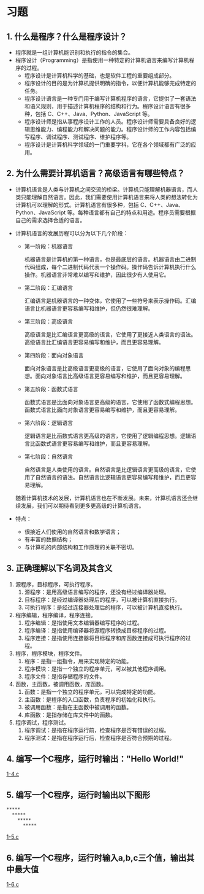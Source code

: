 # 习题

## 1. 什么是程序？什么是程序设计？

* 程序就是一组计算机能识别和执行的指令的集合。  
* 程序设计（Programming）是指使用一种特定的计算机语言来编写计算机程序的过程。
  * 程序设计是计算机科学的基础，也是软件工程的重要组成部分。
  * 程序设计的目的是为计算机提供明确的指令，以便计算机能够完成特定的任务。
  * 程序设计语言是一种专门用于编写计算机程序的语言，它提供了一套语法和语义规则，用于描述计算机程序的结构和行为。程序设计语言有很多种，包括 C、C++、Java、Python、JavaScript 等。
  * 程序设计师是指从事程序设计工作的人员。程序设计师需要具备良好的逻辑思维能力、编程能力和解决问题的能力。程序设计师的工作内容包括编写程序、调试程序、测试程序、维护程序等。
  * 程序设计是计算机科学领域的一门重要学科，它在各个领域都有广泛的应用。

## 2. 为什么需要计算机语言？高级语言有哪些特点？

* 计算机语言是人类与计算机之间交流的桥梁。计算机只能理解机器语言，而人类只能理解自然语言。因此，我们需要使用计算机语言来将人类的想法转化为计算机可以理解的形式。计算机语言有很多种，包括 C、C++、Java、Python、JavaScript 等。每种语言都有自己的特点和用途。程序员需要根据自己的需求选择合适的语言。
  
* 计算机语言的发展历程可以分为以下几个阶段：

  * 第一阶段：机器语言

    机器语言是计算机的第一种语言，也是最底层的语言。机器语言由二进制代码组成，每个二进制代码代表一个操作码。操作码告诉计算机执行什么操作。机器语言非常难以编写和维护，因此很少有人使用它。

  * 第二阶段：汇编语言

    汇编语言是机器语言的一种变体，它使用了一些符号来表示操作码。汇编语言比机器语言更容易编写和维护，但仍然很难理解。

  * 第三阶段：高级语言

    高级语言是比汇编语言更高级的语言，它使用了更接近人类语言的语法。高级语言比汇编语言更容易编写和维护，而且更容易理解。

  * 第四阶段：面向对象语言

    面向对象语言是比高级语言更高级的语言，它使用了面向对象的编程思想。面向对象语言比高级语言更容易编写和维护，而且更容易理解。

  * 第五阶段：函数式语言

    函数式语言是比面向对象语言更高级的语言，它使用了函数式编程思想。函数式语言比面向对象语言更容易编写和维护，而且更容易理解。

  * 第六阶段：逻辑语言

    逻辑语言是比函数式语言更高级的语言，它使用了逻辑编程思想。逻辑语言比函数式语言更容易编写和维护，而且更容易理解。

  * 第七阶段：自然语言

    自然语言是人类使用的语言。自然语言是比逻辑语言更高级的语言，它使用了自然语言的语法。自然语言比逻辑语言更容易编写和维护，而且更容易理解。

   随着计算机技术的发展，计算机语言也在不断发展。未来，计算机语言还会继续发展，我们可以期待看到更多更高级的计算机语言。

* 特点：
  * 很接近人们使用的自然语言和数学语言；
  * 有丰富的数据结构；
  * 与计算机的内部结构和工作原理的关联不密切。

## 3. 正确理解以下名词及其含义

1. 源程序，目标程序，可执行程序。
   1. 源程序：是用高级语言编写的程序，还没有经过编译器处理。
   2. 目标程序：是经过编译器处理后的程序，可以被计算机直接执行。
   3. 可执行程序：是经过连接器处理后的程序，可以被计算机直接执行。
2. 程序编辑，程序编译，程序连接。
   1. 程序编辑：是指使用文本编辑器编写程序的过程。
   2. 程序编译：是指使用编译器将源程序转换成目标程序的过程。
   3. 程序连接：是指使用连接器将目标程序和库函数连接成可执行程序的过程。
3. 程序，程序模块，程序文件。
   1. 程序：是指一组指令，用来实现特定的功能。
   2. 程序模块：是指一个独立的程序单元，可以被其他程序调用。
   3. 程序文件：是指存储程序的文件。
4. 函数，主函数，被调用函数，库函数。
   1. 函数：是指一个独立的程序单元，可以完成特定的功能。
   2. 主函数：是程序的入口函数，负责程序的初始化和执行。
   3. 被调用函数：是指在主函数中被调用的函数。
   4. 库函数：是指存储在库文件中的函数。
5. 程序调试，程序测试。
   1. 程序调试：是指在程序运行前，检查程序是否有错误的过程。
   2. 程序测试：是指在程序运行后，检查程序是否符合预期的过程。

## 4. 编写一个C程序，运行时输出："Hello World!"

[1-4.c](xt1-4.c)

## 5. 编写一个C程序，运行时输出以下图形

```text
*****
  *****
    *****
      *****
```

[1-5.c](xt1-5.c)

## 6. 编写一个C程序，运行时输入a,b,c三个值，输出其中最大值

[1-6.c](xt1-6.c)
